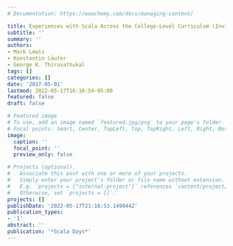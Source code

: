 ```yaml
---
# Documentation: https://wowchemy.com/docs/managing-content/

title: Experiences with Scala Across the College-Level Curriculum (Invited Talk)
subtitle: ''
summary: ''
authors:
- Mark Lewis
- Konstantin Läufer
- George K. Thiruvathukal
tags: []
categories: []
date: '2017-05-01'
lastmod: 2022-05-17T16:16:54-05:00
featured: false
draft: false

# Featured image
# To use, add an image named `featured.jpg/png` to your page's folder.
# Focal points: Smart, Center, TopLeft, Top, TopRight, Left, Right, BottomLeft, Bottom, BottomRight.
image:
  caption: ''
  focal_point: ''
  preview_only: false

# Projects (optional).
#   Associate this post with one or more of your projects.
#   Simply enter your project's folder or file name without extension.
#   E.g. `projects = ["internal-project"]` references `content/project/deep-learning/index.md`.
#   Otherwise, set `projects = []`.
projects: []
publishDate: '2022-05-17T21:16:53.149044Z'
publication_types:
- '1'
abstract: ''
publication: '*Scala Days*'
---
```

